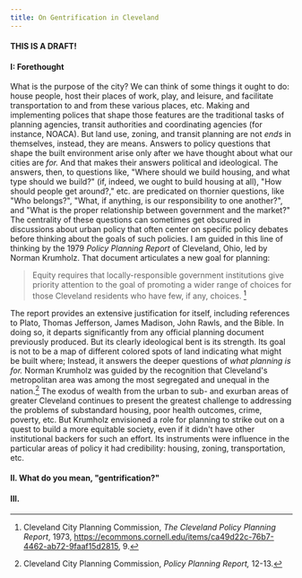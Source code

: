 ```yaml
---
title: On Gentrification in Cleveland
---
```

#### THIS IS A DRAFT!
#### I: Forethought 
What is the purpose of the city? We can think of some things it ought to do: house people, host their places of work, play, and leisure, and facilitate transportation to and from these various places, etc. Making and implementing polices that shape those features are the traditional tasks of planning agencies, transit authorities and coordinating agencies (for instance, NOACA). But land use, zoning, and transit planning are not *ends* in themselves, instead, they are means. Answers to policy questions that shape the built environment arise only after we have thought about what our cities are *for.* And that makes their answers political and ideological. The answers, then, to questions like, "Where should we build housing, and what type should we build?" (if, indeed, we ought to build housing at all), "How should people get around?," etc. are predicated on thornier questions, like "Who belongs?", "What, if anything, is our responsibility to one another?", and "What is the proper relationship between government and the market?" The centrality of these questions can sometimes get obscured in discussions about urban policy that often center on specific policy debates before thinking about the goals of such policies.  I am guided in this line of thinking by the 1979 *Policy Planning Report* of Cleveland, Ohio, led by Norman Krumholz. That document articulates a new goal for planning: 
>Equity requires that locally-responsible government institutions give priority attention to the goal of promoting a wider range of choices for those Cleveland residents who have few, if any, choices. [^1]

The report provides an extensive justification for itself, including references to Plato, Thomas Jefferson, James Madison, John Rawls, and the Bible. In doing so, it departs significantly from any official planning document previously produced. But its clearly ideological bent is its strength. Its goal is not to be a map of different colored spots of land indicating what might be built where; Instead, it answers the deeper questions of *what planning is for.* Norman Krumholz was guided by the recognition that Cleveland's metropolitan area was among the most segregated and unequal in the nation.[^2] The exodus of wealth from the urban to sub- and exurban areas of greater Cleveland continues to present the greatest challenge to addressing the problems of substandard housing, poor health outcomes, crime, poverty, etc. But Krumholz envisioned a role for planning to strike out on a quest to build a more equitable society, even if it didn't have other institutional backers for such an effort. Its instruments were influence in the particular areas of policy it had credibility:  housing, zoning, transportation, etc. 

<arcgis-embedded-map style="height:600px;width:700px;" item-id="d048e049782440b7995cb938d798dbae" theme="light" heading-enabled share-enabled portal-url="https://cwru.maps.arcgis.com" ></arcgis-embedded-map>

#### II. What do you mean, "gentrification?"

#### III. 

[^1]:  Cleveland City Planning Commission, *The Cleveland Policy Planning Report*, 1973, https://ecommons.cornell.edu/items/ca49d22c-76b7-4462-ab72-9faaf15d2815, 9. 
[^2]: Cleveland City Planning Commission, *Policy Planning Report,* 12-13. 
